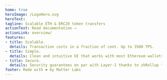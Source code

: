```yaml
---
home: true
heroImage: /LogoHero.svg
heroText:
tagline: Scalable ETH & ERC20 token transfers
actionText: Read documentation →
actionLink: overview/
features:
- title: Scalable.
  details: Transaction costs in a fraction of cent. Up to 3500 TPS.
- title: Simple.
  details: Clean and intuitive UI that works with most Ethereum wallets.
- title: Secure.
  details: Security guarantees on par with Layer-1 thanks to zkRollup technology.
footer: Made with ❤️ by Matter Labs
---
```

